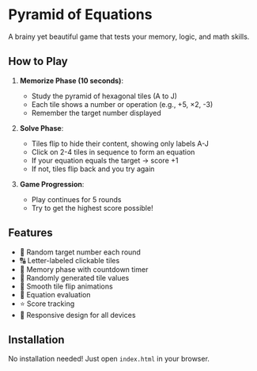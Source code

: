 # Pyramid of Equations

A brainy yet beautiful game that tests your memory, logic, and math skills.

## How to Play

1. **Memorize Phase (10 seconds)**:
   - Study the pyramid of hexagonal tiles (A to J)
   - Each tile shows a number or operation (e.g., +5, ×2, -3)
   - Remember the target number displayed

2. **Solve Phase**:
   - Tiles flip to hide their content, showing only labels A-J
   - Click on 2-4 tiles in sequence to form an equation
   - If your equation equals the target → score +1
   - If not, tiles flip back and you try again

3. **Game Progression**:
   - Play continues for 5 rounds
   - Try to get the highest score possible!

## Features

- 🎯 Random target number each round
- 🔠 Letter-labeled clickable tiles
- 🧠 Memory phase with countdown timer
- 🎲 Randomly generated tile values
- 🔄 Smooth tile flip animations
- 🧮 Equation evaluation
- ⭐ Score tracking
- 📱 Responsive design for all devices

## Installation

No installation needed! Just open `index.html` in your browser.

